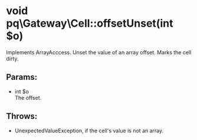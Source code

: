 # void pq\Gateway\Cell::offsetUnset(int $o)

Implements ArrayAcccess.
Unset the value of an array offset.
Marks the cell dirty.

## Params:

* int $o  
  The offset.

## Throws:

* UnexpectedValueException, if the cell's value is not an array.
